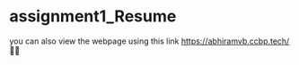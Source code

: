 # assignment1_Resume
you can also view the webpage using this link https://abhiramvb.ccbp.tech/  📢📢
